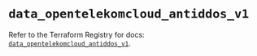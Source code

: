 # `data_opentelekomcloud_antiddos_v1`

Refer to the Terraform Registry for docs: [`data_opentelekomcloud_antiddos_v1`](https://registry.terraform.io/providers/opentelekomcloud/opentelekomcloud/1.36.14/docs/data-sources/antiddos_v1).
